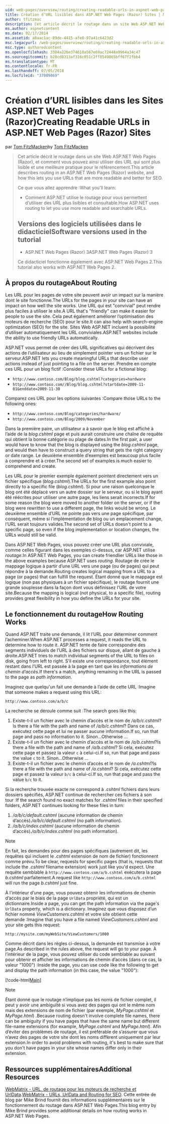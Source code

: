 ```yaml
---
uid: web-pages/overview/routing/creating-readable-urls-in-aspnet-web-pages-sites
title: Création d’URL lisibles dans ASP.NET Web Pages (Razor) Sites | Microsoft Docs
author: tfitzmac
description: Cet article décrit le routage dans un site Web ASP.NET Web Pages (Razor), et comment vous pouvez ainsi utiliser des URL qui sont plus lisible et une meilleure pratique pour le référencement. Vous allez...
ms.author: aspnetcontent
ms.date: 02/17/2014
ms.assetid: a8aac1ac-89de-4415-afe0-97a41c6423d2
msc.legacyurl: /web-pages/overview/routing/creating-readable-urls-in-aspnet-web-pages-sites
msc.type: authoredcontent
ms.openlocfilehash: 3304a226e374618a567e69ac72448a9964a34c47
ms.sourcegitcommit: b28cd0313af316c051c2ff8549865bff67f2fbb4
ms.translationtype: MT
ms.contentlocale: fr-FR
ms.lasthandoff: 07/05/2018
ms.locfileid: "37809869"
---
```

<a name="creating-readable-urls-in-aspnet-web-pages-razor-sites"></a><span data-ttu-id="36f2f-104">Création d’URL lisibles dans les Sites ASP.NET Web Pages (Razor)</span><span class="sxs-lookup"><span data-stu-id="36f2f-104">Creating Readable URLs in ASP.NET Web Pages (Razor) Sites</span></span>
====================
<span data-ttu-id="36f2f-105">par [Tom FitzMacken](https://github.com/tfitzmac)</span><span class="sxs-lookup"><span data-stu-id="36f2f-105">by [Tom FitzMacken](https://github.com/tfitzmac)</span></span>

> <span data-ttu-id="36f2f-106">Cet article décrit le routage dans un site Web ASP.NET Web Pages (Razor), et comment vous pouvez ainsi utiliser des URL qui sont plus lisible et une meilleure pratique pour le référencement.</span><span class="sxs-lookup"><span data-stu-id="36f2f-106">This article describes routing in an ASP.NET Web Pages (Razor) website, and how this lets you use URLs that are more readable and better for SEO.</span></span>
> 
> <span data-ttu-id="36f2f-107">Ce que vous allez apprendre :</span><span class="sxs-lookup"><span data-stu-id="36f2f-107">What you'll learn:</span></span>
> 
> - <span data-ttu-id="36f2f-108">Comment ASP.NET utilise le routage pour vous permettent d’utiliser des URL plus lisibles et consultable.</span><span class="sxs-lookup"><span data-stu-id="36f2f-108">How ASP.NET uses routing to let you use more readable and searchable URLs.</span></span>
>   
> 
> ## <a name="software-versions-used-in-the-tutorial"></a><span data-ttu-id="36f2f-109">Versions des logiciels utilisées dans le didacticiel</span><span class="sxs-lookup"><span data-stu-id="36f2f-109">Software versions used in the tutorial</span></span>
> 
> 
> - <span data-ttu-id="36f2f-110">ASP.NET Web Pages (Razor) 3</span><span class="sxs-lookup"><span data-stu-id="36f2f-110">ASP.NET Web Pages (Razor) 3</span></span>
>   
> 
> <span data-ttu-id="36f2f-111">Ce didacticiel fonctionne également avec ASP.NET Web Pages 2.</span><span class="sxs-lookup"><span data-stu-id="36f2f-111">This tutorial also works with ASP.NET Web Pages 2.</span></span>


## <a name="about-routing"></a><span data-ttu-id="36f2f-112">À propos du routage</span><span class="sxs-lookup"><span data-stu-id="36f2f-112">About Routing</span></span>

<span data-ttu-id="36f2f-113">Les URL pour les pages de votre site peuvent avoir un impact sur la manière dont le site fonctionne.</span><span class="sxs-lookup"><span data-stu-id="36f2f-113">The URLs for the pages in your site can have an impact on how well the site works.</span></span> <span data-ttu-id="36f2f-114">Une URL qui est &quot;convivial&quot; peut rendre plus faciles à utiliser le site.</span><span class="sxs-lookup"><span data-stu-id="36f2f-114">A URL that's &quot;friendly&quot; can make it easier for people to use the site.</span></span> <span data-ttu-id="36f2f-115">Cela peut également améliorer l’optimisation des moteurs de recherche (SEO) pour le site.</span><span class="sxs-lookup"><span data-stu-id="36f2f-115">It can also help with search-engine optimization (SEO) for the site.</span></span> <span data-ttu-id="36f2f-116">Sites Web ASP.NET incluent la possibilité d’utiliser automatiquement les URL conviviales.</span><span class="sxs-lookup"><span data-stu-id="36f2f-116">ASP.NET websites include the ability to use friendly URLs automatically.</span></span>

<span data-ttu-id="36f2f-117">ASP.NET vous permet de créer des URL significatives qui décrivent des actions de l’utilisateur au lieu de simplement pointer vers un fichier sur le serveur.</span><span class="sxs-lookup"><span data-stu-id="36f2f-117">ASP.NET lets you create meaningful URLs that describe user actions instead of just pointing to a file on the server.</span></span> <span data-ttu-id="36f2f-118">Prendre en compte ces URL pour un blog fictif :</span><span class="sxs-lookup"><span data-stu-id="36f2f-118">Consider these URLs for a fictional blog:</span></span>

- `http://www.contoso.com/Blog/blog.cshtml?categories=hardware`
- `http://www.contoso.com//Blog/blog.cshtml?startdate=2009-11-01&enddate=2009-11-30`

<span data-ttu-id="36f2f-119">Comparez ces URL pour les options suivantes :</span><span class="sxs-lookup"><span data-stu-id="36f2f-119">Compare those URLs to the following ones:</span></span>

- `http://www.contoso.com/Blog/categories/hardware/`
- `http://www.contoso.com/Blog/2009/November`

<span data-ttu-id="36f2f-120">Dans la première paire, un utilisateur a à savoir que le blog est affiché à l’aide de la *blog.cshtml* page et puis aurait construire une chaîne de requête qui obtient la bonne catégorie ou plage de dates.</span><span class="sxs-lookup"><span data-stu-id="36f2f-120">In the first pair, a user would have to know that the blog is displayed using the *blog.cshtml* page, and would then have to construct a query string that gets the right category or date range.</span></span> <span data-ttu-id="36f2f-121">Le deuxième ensemble d’exemples est beaucoup plus facile à comprendre et à créer.</span><span class="sxs-lookup"><span data-stu-id="36f2f-121">The second set of examples is much easier to comprehend and create.</span></span>

<span data-ttu-id="36f2f-122">Les URL pour le premier exemple également pointent directement vers un fichier spécifique (*blog.cshtml*).</span><span class="sxs-lookup"><span data-stu-id="36f2f-122">The URLs for the first example also point directly to a specific file (*blog.cshtml*).</span></span> <span data-ttu-id="36f2f-123">Si pour une raison quelconque le blog ont été déplacé vers un autre dossier sur le serveur, ou si le blog ayant été réécrites pour utiliser une autre page, les liens serait incorrects.</span><span class="sxs-lookup"><span data-stu-id="36f2f-123">If for some reason the blog were moved to another folder on the server, or if the blog were rewritten to use a different page, the links would be wrong.</span></span> <span data-ttu-id="36f2f-124">Le deuxième ensemble d’URL ne pointe pas vers une page spécifique, par conséquent, même si l’implémentation de blog ou un emplacement change, l’URL serait toujours valides.</span><span class="sxs-lookup"><span data-stu-id="36f2f-124">The second set of URLs doesn't point to a specific page, so even if the blog implementation or location changes, the URLs would still be valid.</span></span>

<span data-ttu-id="36f2f-125">Dans ASP.NET Web Pages, vous pouvez créer une URL plus conviviale, comme celles figurant dans les exemples ci-dessus, car ASP.NET utilise *routage*.</span><span class="sxs-lookup"><span data-stu-id="36f2f-125">In ASP.NET Web Pages, you can create friendlier URLs like those in the above examples because ASP.NET uses *routing*.</span></span> <span data-ttu-id="36f2f-126">Routage de crée le mappage logique à partir d’une URL vers une page (ou de pages) qui peut répondre à la demande.</span><span class="sxs-lookup"><span data-stu-id="36f2f-126">Routing creates logical mapping from a URL to a page (or pages) that can fulfill the request.</span></span> <span data-ttu-id="36f2f-127">Étant donné que le mappage est logique (non pas physiques à un fichier spécifique), le routage fournit une grande souplesse dans la façon dont vous définissez l’URL de votre site.</span><span class="sxs-lookup"><span data-stu-id="36f2f-127">Because the mapping is logical (not physical, to a specific file), routing provides great flexibility in how you define the URLs for your site.</span></span>

## <a name="how-routing-works"></a><span data-ttu-id="36f2f-128">Le fonctionnement du routage</span><span class="sxs-lookup"><span data-stu-id="36f2f-128">How Routing Works</span></span>

<span data-ttu-id="36f2f-129">Quand ASP.NET traite une demande, il lit l’URL pour déterminer comment l’acheminer.</span><span class="sxs-lookup"><span data-stu-id="36f2f-129">When ASP.NET processes a request, it reads the URL to determine how to route it.</span></span> <span data-ttu-id="36f2f-130">ASP.NET tente de faire correspondre des segments individuels de l’URL à des fichiers sur disque, allant de gauche à droite.</span><span class="sxs-lookup"><span data-stu-id="36f2f-130">ASP.NET tries to match individual segments of the URL to files on disk, going from left to right.</span></span> <span data-ttu-id="36f2f-131">S’il existe une correspondance, tout élément restant dans l’URL est passée à la page en tant que *les informations de chemin d’accès*.</span><span class="sxs-lookup"><span data-stu-id="36f2f-131">If there's a match, anything remaining in the URL is passed to the page as *path information*.</span></span>

<span data-ttu-id="36f2f-132">Imaginez que quelqu'un fait une demande à l’aide de cette URL :</span><span class="sxs-lookup"><span data-stu-id="36f2f-132">Imagine that someone makes a request using this URL:</span></span>

`http://www.contoso.com/a/b/c`

<span data-ttu-id="36f2f-133">La recherche se déroule comme suit :</span><span class="sxs-lookup"><span data-stu-id="36f2f-133">The search goes like this:</span></span>

1. <span data-ttu-id="36f2f-134">Existe-t-il un fichier avec le chemin d’accès et le nom de */a/b/c.cshtml*?</span><span class="sxs-lookup"><span data-stu-id="36f2f-134">Is there a file with the path and name of */a/b/c.cshtml*?</span></span> <span data-ttu-id="36f2f-135">Dans ce cas, exécutez cette page et lui ne passer aucune information.</span><span class="sxs-lookup"><span data-stu-id="36f2f-135">If so, run that page and pass no information to it.</span></span> <span data-ttu-id="36f2f-136">Sinon...</span><span class="sxs-lookup"><span data-stu-id="36f2f-136">Otherwise ...</span></span>
2. <span data-ttu-id="36f2f-137">Existe-t-il un fichier avec le chemin d’accès et le nom de */a/b.cshtml*?</span><span class="sxs-lookup"><span data-stu-id="36f2f-137">Is there a file with the path and name of */a/b.cshtml*?</span></span> <span data-ttu-id="36f2f-138">Si cela, exécutez cette page et passez la valeur `c` à celui-ci.</span><span class="sxs-lookup"><span data-stu-id="36f2f-138">If so, run that page and pass the value `c` to it.</span></span> <span data-ttu-id="36f2f-139">Sinon...</span><span class="sxs-lookup"><span data-stu-id="36f2f-139">Otherwise …</span></span>
3. <span data-ttu-id="36f2f-140">Existe-t-il un fichier avec le chemin d’accès et le nom de */a.cshtml*?</span><span class="sxs-lookup"><span data-stu-id="36f2f-140">Is there a file with the path and name of */a.cshtml*?</span></span> <span data-ttu-id="36f2f-141">Si cela, exécutez cette page et passez la valeur `b/c` à celui-ci.</span><span class="sxs-lookup"><span data-stu-id="36f2f-141">If so, run that page and pass the value `b/c` to it.</span></span>

<span data-ttu-id="36f2f-142">Si la recherche trouvée exacte ne correspond à *.cshtml* fichiers dans leurs dossiers spécifiés, ASP.NET continue de rechercher ces fichiers à son tour :</span><span class="sxs-lookup"><span data-stu-id="36f2f-142">If the search found no exact matches for *.cshtml* files in their specified folders, ASP.NET continues looking for these files in turn:</span></span>

1. <span data-ttu-id="36f2f-143">*/a/b/c/default.cshtml* (aucune information de chemin d’accès).</span><span class="sxs-lookup"><span data-stu-id="36f2f-143">*/a/b/c/default.cshtml* (no path information).</span></span>
2. <span data-ttu-id="36f2f-144">*/a/b/c/index.cshtml* (aucune information de chemin d’accès).</span><span class="sxs-lookup"><span data-stu-id="36f2f-144">*/a/b/c/index.cshtml* (no path information).</span></span>

> [!NOTE]
> <span data-ttu-id="36f2f-145">En fait, les demandes pour des pages spécifiques (autrement dit, les requêtes qui incluent le *.cshtml* extension de nom de fichier) fonctionnent comme prévu.</span><span class="sxs-lookup"><span data-stu-id="36f2f-145">To be clear, requests for specific pages (that is, requests that include the *.cshtml* filename extension) work just like you'd expect.</span></span> <span data-ttu-id="36f2f-146">Une requête semblable à `http://www.contoso.com/a/b.cshtml` exécutera la page *b.cshtml* parfaitement.</span><span class="sxs-lookup"><span data-stu-id="36f2f-146">A request like `http://www.contoso.com/a/b.cshtml` will run the page *b.cshtml* just fine.</span></span>


<span data-ttu-id="36f2f-147">À l’intérieur d’une page, vous pouvez obtenir les informations de chemin d’accès par le biais de la page `UrlData` propriété, qui est un dictionnaire.</span><span class="sxs-lookup"><span data-stu-id="36f2f-147">Inside a page, you can get the path information via the page's `UrlData` property, which is a dictionary.</span></span> <span data-ttu-id="36f2f-148">Imaginez que vous disposez d’un fichier nommé *ViewCustomers.cshtml* et votre site obtient cette demande :</span><span class="sxs-lookup"><span data-stu-id="36f2f-148">Imagine that you have a file named *ViewCustomers.cshtml* and your site gets this request:</span></span>

`http://mysite.com/myWebSite/ViewCustomers/1000`

<span data-ttu-id="36f2f-149">Comme décrit dans les règles ci-dessus, la demande est transmise à votre page.</span><span class="sxs-lookup"><span data-stu-id="36f2f-149">As described in the rules above, the request will go to your page.</span></span> <span data-ttu-id="36f2f-150">À l’intérieur de la page, vous pouvez utiliser du code semblable au suivant pour obtenir et afficher les informations de chemin d’accès (dans ce cas, la valeur &quot;1000&quot;) :</span><span class="sxs-lookup"><span data-stu-id="36f2f-150">Inside the page, you can use code like the following to get and display the path information (in this case, the value &quot;1000&quot;):</span></span>

[!code-html[Main](creating-readable-urls-in-aspnet-web-pages-sites/samples/sample1.html)]

> [!NOTE]
> <span data-ttu-id="36f2f-151">Étant donné que le routage n’implique pas les noms de fichier complet, il peut y avoir une ambiguïté si vous avez des pages qui ont le même nom mais des extensions de nom de fichier (par exemple, *MyPage.cshtml* et *MyPage.html*) .</span><span class="sxs-lookup"><span data-stu-id="36f2f-151">Because routing doesn't involve complete file names, there can be ambiguity if you have pages that have the same name but different file-name extensions (for example, *MyPage.cshtml* and *MyPage.html*).</span></span> <span data-ttu-id="36f2f-152">Afin d’éviter des problèmes de routage, il est préférable de s’assurer que vous n’avez des pages de votre site dont les noms diffèrent uniquement par leur extension.</span><span class="sxs-lookup"><span data-stu-id="36f2f-152">In order to avoid problems with routing, it's best to make sure that you don't have pages in your site whose names differ only in their extension.</span></span>


<a id="Additional_Resources"></a>
## <a name="additional-resources"></a><span data-ttu-id="36f2f-153">Ressources supplémentaires</span><span class="sxs-lookup"><span data-stu-id="36f2f-153">Additional Resources</span></span>

<span data-ttu-id="36f2f-154">[WebMatrix - URL, de routage pour les moteurs de recherche et UrlData](http://www.mikesdotnetting.com/Article/165/WebMatrix-URLs-UrlData-and-Routing-for-SEO).</span><span class="sxs-lookup"><span data-stu-id="36f2f-154">[WebMatrix - URLs, UrlData and Routing for SEO](http://www.mikesdotnetting.com/Article/165/WebMatrix-URLs-UrlData-and-Routing-for-SEO).</span></span> <span data-ttu-id="36f2f-155">Cette entrée de blog par Mike Brind fournit des informations supplémentaires sur le fonctionnement du routage dans ASP.NET Web Pages.</span><span class="sxs-lookup"><span data-stu-id="36f2f-155">This blog entry by Mike Brind provides some additional details on how routing works in ASP.NET Web Pages.</span></span>
